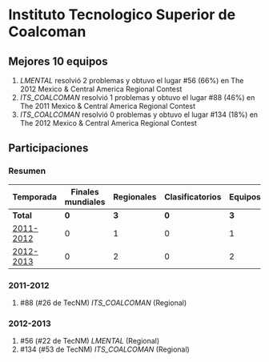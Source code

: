 ---
---

# Instituto Tecnologico Superior de Coalcoman

## Mejores 10 equipos

1. _LMENTAL_ resolvió 2 problemas y obtuvo el lugar #56 (66%) en The 2012 Mexico & Central America Regional Contest
1. _ITS_COALCOMAN_ resolvió 1 problemas y obtuvo el lugar #88 (46%) en The 2011 Mexico & Central America Regional Contest
1. _ITS_COALCOMAN_ resolvió 0 problemas y obtuvo el lugar #134 (18%) en The 2012 Mexico & Central America Regional Contest

## Participaciones

### Resumen

| Temporada | Finales mundiales | Regionales | Clasificatorios | Equipos |
| --- | --- | --- | --- | --- |
| **Total** | **0** | **3** | **0** | **3** |
| [2011-2012](#2011-2012) | 0 | 1 | 0 | 1 |
| [2012-2013](#2012-2013) | 0 | 2 | 0 | 2 |

### 2011-2012

1. #88 (#26 de TecNM) _ITS_COALCOMAN_ (Regional)

### 2012-2013

1. #56 (#22 de TecNM) _LMENTAL_ (Regional)
1. #134 (#53 de TecNM) _ITS_COALCOMAN_ (Regional)



